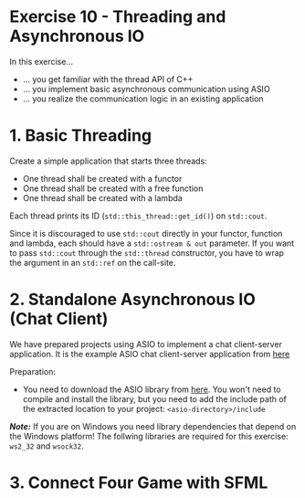 # Exercise 10 - Threading and Asynchronous IO

In this exercise...

* ... you get familiar with the thread API of C++
* ... you implement basic asynchronous communication using ASIO
* ... you realize the communication logic in an existing application


# 1. Basic Threading

Create a simple application that starts three threads:

* One thread shall be created with a functor
* One thread shall be created with a free function
* One thread shall be created with a lambda

Each thread prints its ID (`std::this_thread::get_id()`) on `std::cout`.

Since it is discouraged to use `std::cout` directly in your functor, function and lambda, each should have a `std::ostream & out` parameter. If you want to pass `std::cout` through the `std::thread` constructor, you have to wrap the argument in an `std::ref` on the call-site.

# 2. Standalone Asynchronous IO (Chat Client)

We have prepared projects using ASIO to implement a chat client-server application. It is the example ASIO chat client-server application from [here](https://think-async.com/Asio/asio-1.12.2/doc/asio/examples/cpp11_examples.html)

Preparation:
 * You need to download the ASIO library from [here](https://think-async.com/Asio/). You won't need to compile and install the library, but you need to add the include path of the extracted location to your project: `<asio-directory>/include`
 

***Note:*** If you are on Windows you need library dependencies that depend on the Windows platform! The follwing libraries are required for this exercise: `ws2_32` and `wsock32`.


# 3. Connect Four Game with SFML
